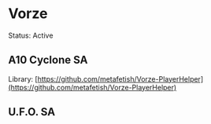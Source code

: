 # Vorze

Status: Active

## A10 Cyclone SA

Library: [https://github.com/metafetish/Vorze-PlayerHelper](https://github.com/metafetish/Vorze-PlayerHelper)

## U.F.O. SA



